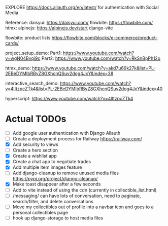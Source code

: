 EXPLORE https://docs.allauth.org/en/latest/ for authentication with Social Media


Reference:
daisyui: https://daisyui.com/
flowbite: https://flowbite.com/
htmx:
alpinejs: https://alpinejs.dev/start
django-vite

flowbite: product lists https://flowbite.com/blocks/e-commerce/product-cards/

project_setup_demo: 
    Part1: https://www.youtube.com/watch?v=wgN04Byqi9c
    Part2: https://www.youtube.com/watch?v=RkSnBpPh12o

htmx_demo: https://www.youtube.com/watch?v=akd7u69k27k&list=PL-2EBeDYMIbRByZ8GXhcnQSuv2dog4JxY&index=38

interactive_search_demo: https://www.youtube.com/watch?v=4lItzpcZTk4&list=PL-2EBeDYMIbRByZ8GXhcnQSuv2dog4JxY&index=40

hyperscript: https://www.youtube.com/watch?v=4lItzpcZTk4

# Actual TODOs
- [ ] Add google user authentication with Django Allauth
- [ ] Create a deployment process for Railway https://railway.com/
- [x] Add security to views
- [ ] Create a hero section
- [x] Create a wishlist app
- [x] Create a chat app to negotiate trades
- [x] Add multiple item images feature
- [ ] Add django-cleanup to remove unused media files https://pypi.org/project/django-cleanup/
- [x] Make toast disappear after a few seconds
- [ ] Add <script src="https://unpkg.com/hyperscript.org@0.9.14"></script> to vite instead of using the cdn (currently in collectible_list.html)
- [ ] /messaging/ can have lots of conversation, need to paginate, search/filter, and delete conversations
- [ ] Move my collectibles out of profile into a navbar icon and goes to a personal collectibles page
- [ ] hook up django-storage to host media files